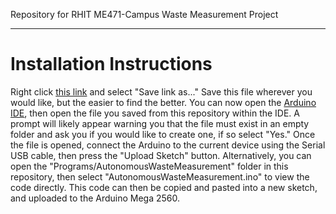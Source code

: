 Repository for RHIT ME471-Campus Waste Measurement Project

-----------------------------------------------------------------------------------------------------------------------------------

# Installation Instructions

Right click [this link](https://raw.githubusercontent.com/rhit-adamsj/ME471-Waste-Measurement/refs/heads/main/Programs/AutonomousWasteMeasurement/AutonomousWasteMeasurement.ino) and select "Save link as..." Save this file wherever you would like, but the easier to find the better. You can now open the [Arduino IDE](https://www.arduino.cc/en/software/), then open the file you saved from this repository within the IDE. A prompt will likely appear warning you that the file must exist in an empty folder and ask you if you would like to create one, if so select "Yes." Once the file is opened, connect the Arduino to the current device using the Serial USB cable, then press the "Upload Sketch" button. Alternatively, you can open the "Programs/AutonomousWasteMeasurement" folder in this repository, then select "AutonomousWasteMeasurement.ino" to view the code directly. This code can then be copied and pasted into a new sketch, and uploaded to the Arduino Mega 2560.
